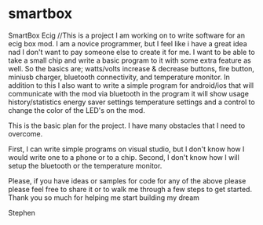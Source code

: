 # smartbox
SmartBox Ecig
//This is a project I am working on to write software for an ecig box mod. 
I am a novice programmer, but I feel like i have a great idea nad I don't want to pay someone else to create it for me. 
I want to be able to take a small chip and write a basic program to it with some extra feature as well.
So the basics are; watts/volts increase & decrease buttons, fire button, miniusb charger, bluetooth connectivity, 
and temperature monitor.
In addition to this I also want to write a simple program for android/ios that will communicate with the mod via bluetooth
in the program it will show usage history/statistics
energy saver settings temperature settings and a control to change the color of the LED's on the mod.

This is the basic plan for the project. I have many obstacles that I need to overcome.

First, I can write simple programs on visual studio, but I don't know how I would write one to a phone or to a chip.
Second, I don't know how I will setup the bluetooth or the temperature monitor. 

Please, if you have ideas or samples for code for any of the above please please feel free to share it 
or to walk me through a few steps to get started. Thank you so much for helping me start building my dream

Stephen

